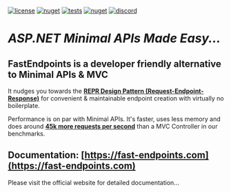 [![license](https://img.shields.io/github/license/dj-nitehawk/FastEndpoints?color=blue&label=license&logo=Github&style=flat-square)](https://github.com/dj-nitehawk/FastEndpoints/blob/master/README.md) [![nuget](https://img.shields.io/nuget/v/FastEndpoints?label=version&logo=NuGet&style=flat-square)](https://www.nuget.org/packages/FastEndpoints) [![tests](https://img.shields.io/azure-devops/tests/RyanGunner/FastEndpoints/6?color=blue&label=tests&logo=Azure%20DevOps&style=flat-square)](https://dev.azure.com/RyanGunner/FastEndpoints/_build/latest?definitionId=7) [![nuget](https://img.shields.io/nuget/dt/FastEndpoints?color=blue&label=downloads&logo=NuGet&style=flat-square)](https://www.nuget.org/packages/FastEndpoints) [![discord](https://img.shields.io/discord/933662816458645504?color=blue&label=discord&logo=discord&logoColor=white&style=flat-square)](https://discord.gg/yQZ4uvfF2E)

# *ASP.NET Minimal APIs Made Easy...*

## **FastEndpoints** is a developer friendly alternative to Minimal APIs & MVC

It nudges you towards the **[REPR Design Pattern (Request-Endpoint-Response)](https://deviq.com/design-patterns/repr-design-pattern)** for convenient & maintainable endpoint creation with virtually no boilerplate.

Performance is on par with Minimal APIs. It's faster, uses less memory and does around **[45k more requests per second](https://fast-endpoints.com/benchmarks)** than a MVC Controller in our benchmarks.

## Documentation: [https://fast-endpoints.com](https://fast-endpoints.com)

Please visit the official website for detailed documentation...
